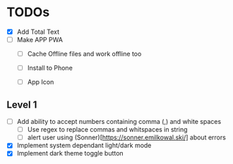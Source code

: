 # TODOs
- [x] Add Total Text
- [ ] Make APP PWA
  - [ ] Cache Offline files and work offline too
  - [ ] Install to Phone
  - [ ] App Icon


## Level 1
 - [ ] Add ability to accept numbers containing comma (,) and white spaces
   - [ ] Use regex to replace commas and whitspaces in string
   - [ ] alert user using (Sonner)[https://sonner.emilkowal.ski/] about errors
- [x] Implement system dependant light/dark mode
- [x] Implement dark theme toggle button
